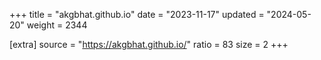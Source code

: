 +++
title = "akgbhat.github.io"
date = "2023-11-17"
updated = "2024-05-20"
weight = 2344

[extra]
source = "https://akgbhat.github.io/"
ratio = 83
size = 2
+++

